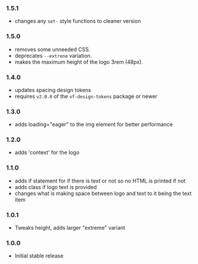 ### 1.5.1

* changes any `set-` style functions to cleaner version

### 1.5.0

* removes some unneeded CSS.
* deprecates `--extrene` variation.
* makes the maximum height of the logo 3rem (48px).

### 1.4.0

* updates spacing design tokens
* requires `v2.0.0` of the `vf-design-tokens` package or newer

### 1.3.0

* adds loading="eager" to the img element for better performance

### 1.2.0

* adds 'context' for the logo

### 1.1.0

* adds if statement for if there is text or not so no HTML is printed if not
* adds class if logo text is provided
* changes what is making space between logo and text to it being the text item

### 1.0.1

* Tweaks height, adds larger "extreme" variant

### 1.0.0

* Initial stable release
